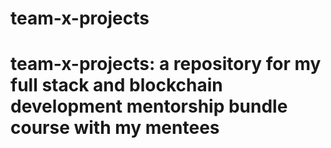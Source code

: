 # team-x-projects
# team-x-projects: a repository for my full stack and blockchain development mentorship bundle course with my mentees

